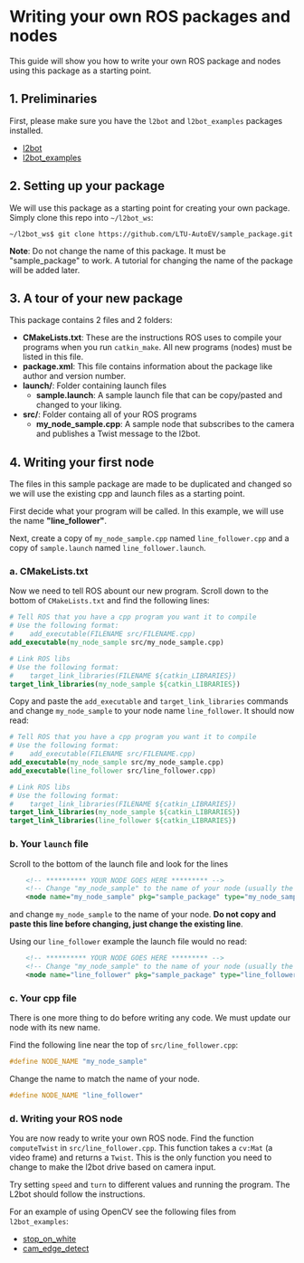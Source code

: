 # Writing your own ROS packages and nodes

This guide will show you how to write your own ROS package and nodes using this package as a starting point. 

## 1. Preliminaries

First, please make sure you have the `l2bot` and `l2bot_examples` packages installed.

  - [l2bot](https://github.com/LTU-AutoEV/l2bot)
  - [l2bot_examples](https://github.com/LTU-AutoEV/l2bot_examples)

## 2. Setting up your package

We will use this package as a starting point for creating your own package. Simply clone this repo into `~/l2bot_ws`:

```
~/l2bot_ws$ git clone https://github.com/LTU-AutoEV/sample_package.git
```

**Note**: Do not change the name of this package. It must be "sample_package" to work. A tutorial for changing the name of the package will be added later.

## 3. A tour of your new package

This package contains 2 files and 2 folders:

  - **CMakeLists.txt**: These are the instructions ROS uses to compile your programs when you run `catkin_make`. All new programs (nodes) must be listed in this file.
  - **package.xml**: This file contains information about the package like author and version number.
  - **launch/**: Folder containing launch files
    - **sample.launch**: A sample launch file that can be copy/pasted and changed to your liking.
  - **src/**: Folder containg all of your ROS programs
    - **my_node_sample.cpp**: A sample node that subscribes to the camera and publishes a Twist message to the l2bot.

## 4. Writing your first node

The files in this sample package are made to be duplicated and changed so we will use the existing cpp and launch files as a starting point. 

First decide what your program will be called. In this example, we will use the name **"line_follower"**.

Next, create a copy of `my_node_sample.cpp` named `line_follower.cpp` and a copy of `sample.launch` named `line_follower.launch`.

### a. CMakeLists.txt

Now we need to tell ROS abount our new program. Scroll down to the bottom of `CMakeLists.txt` and find the following lines:

```cmake
# Tell ROS that you have a cpp program you want it to compile
# Use the following format:
#    add_executable(FILENAME src/FILENAME.cpp)
add_executable(my_node_sample src/my_node_sample.cpp)

# Link ROS libs
# Use the following format:
#    target_link_libraries(FILENAME ${catkin_LIBRARIES})
target_link_libraries(my_node_sample ${catkin_LIBRARIES})
```

Copy and paste the `add_executable` and `target_link_libraries` commands and change `my_node_sample` to your node name `line_follower`. It should now read:

```cmake
# Tell ROS that you have a cpp program you want it to compile
# Use the following format:
#    add_executable(FILENAME src/FILENAME.cpp)
add_executable(my_node_sample src/my_node_sample.cpp)
add_executable(line_follower src/line_follower.cpp)

# Link ROS libs
# Use the following format:
#    target_link_libraries(FILENAME ${catkin_LIBRARIES})
target_link_libraries(my_node_sample ${catkin_LIBRARIES})
target_link_libraries(line_follower ${catkin_LIBRARIES})
```

### b. Your `launch` file

Scroll to the bottom of the launch file and look for the lines 

```xml
    <!-- ********** YOUR NODE GOES HERE ********* -->
    <!-- Change "my_node_sample" to the name of your node (usually the name of your cpp file) -->
    <node name="my_node_sample" pkg="sample_package" type="my_node_sample" output="screen" />
```

and change `my_node_sample` to the name of your node. **Do not copy and paste this line before changing, just change the existing line**.

Using our `line_follower` example the launch file would no read:

```xml
    <!-- ********** YOUR NODE GOES HERE ********* -->
    <!-- Change "my_node_sample" to the name of your node (usually the name of your cpp file) -->
    <node name="line_follower" pkg="sample_package" type="line_follower" output="screen" />
```

### c. Your cpp file

There is one more thing to do before writing any code. We must update our node with its new name.

Find the following line near the top of `src/line_follower.cpp`:

```c++
#define NODE_NAME "my_node_sample"
```

Change the name to match the name of your node.

```c++
#define NODE_NAME "line_follower"
```

### d. Writing your ROS node

You are now ready to write your own ROS node. Find the function `computeTwist` in `src/line_follower.cpp`. This function takes a `cv:Mat` (a video frame) and returns a `Twist`. This is the only function you need to change to make the l2bot drive based on camera input.

Try setting `speed` and `turn` to different values and running the program. The L2bot should follow the instructions.

For an example of using OpenCV see the following files from `l2bot_examples`:

  - [stop_on_white](https://github.com/LTU-AutoEV/l2bot_examples/blob/master/src/stop_on_white.cpp)
  - [cam_edge_detect](https://github.com/LTU-AutoEV/l2bot_examples/blob/master/src/cam_edge_detect.cpp)
